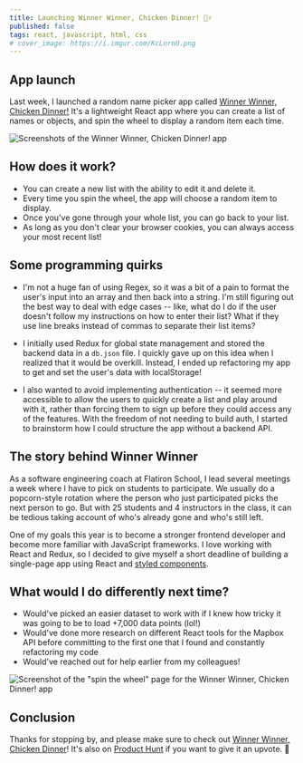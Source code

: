 ```yaml
---
title: Launching Winner Winner, Chicken Dinner! 🐔⚡️
published: false
tags: react, javascript, html, css
# cover_image: https://i.imgur.com/KcLnrnU.png
---
```


## App launch
Last week, I launched a random name picker app called [Winner Winner, Chicken Dinner!](https://www.winnerwinnerapp.com) It's a lightweight React app where you can create a list of names or objects, and spin the wheel to display a random item each time.

![Screenshots of the Winner Winner, Chicken Dinner! app](https://camo.githubusercontent.com/79201cfeb0023d9223e87186ad2776db7a013f04/68747470733a2f2f692e696d6775722e636f6d2f7356724d3431532e706e67)

## How does it work?
* You can create a new list with the ability to edit it and delete it.
* Every time you spin the wheel, the app will choose a random item to display.
* Once you've gone through your whole list, you can go back to your list.
* As long as you don't clear your browser cookies, you can always access your most recent list!

## Some programming quirks
* I'm not a huge fan of using Regex, so it was a bit of a pain to format the user's input into an array and then back into a string. I'm still figuring out the best way to deal with edge cases -- like, what do I do if the user doesn't follow my instructions on how to enter their list? What if they use line breaks instead of commas to separate their list items?

* I initially used Redux for global state management and stored the backend data in a `db.json` file. I quickly gave up on this idea when I realized that it would be overkill. Instead, I ended up refactoring my app to get and set the user's data with localStorage!

* I also wanted to avoid implementing authentication -- it seemed more accessible to allow the users to quickly create a list and play around with it, rather than forcing them to sign up before they could access any of the features. With the freedom of not needing to build auth, I started to brainstorm how I could structure the app without a backend API.

## The story behind Winner Winner
As a software engineering coach at Flatiron School, I lead several meetings a week where I have to pick on students to participate. We usually do a popcorn-style rotation where the person who just participated picks the next person to go. But with 25 students and 4 instructors in the class, it can be tedious taking account of who's already gone and who's still left.

One of my goals this year is to become a stronger frontend developer and become more familiar with JavaScript frameworks. I love working with React and Redux, so I decided to give myself a short deadline of building a single-page app using React and [styled components](https://styled-components.com).

## What would I do differently next time?
* Would've picked an easier dataset to work with if I knew how tricky it was going to be to load +7,000 data points (lol!)
* Would've done more research on different React tools for the Mapbox API before committing to the first one that I found and constantly refactoring my code
* Would've reached out for help earlier from my colleagues!

![Screenshot of the "spin the wheel" page for the Winner Winner, Chicken Dinner! app](https://i.imgur.com/gLXPs9x.png)

## Conclusion
Thanks for stopping by, and please make sure to check out [Winner Winner, Chicken Dinner](https://winnerwinnerapp.com)! It's also on [Product Hunt](https://www.producthunt.com/posts/winner-winner-chicken-dinner) if you want to give it an upvote. 💓